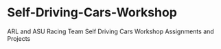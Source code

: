 # Self-Driving-Cars-Workshop
ARL and ASU Racing Team Self Driving Cars Workshop Assignments and Projects
